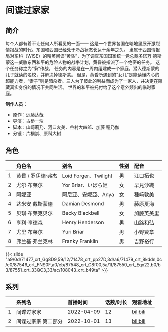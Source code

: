 # 间谍过家家


## 简介

每个人都有着不让任何人所看见的一面——
这是一个世界各国在暗地里展开激烈情报战的时代。东国和西国已经处于冷战状态长达十余年之久。
隶属于西国情报局对东科（WISE）的精英间谍“黄昏”，为了调查东国国家统一党总裁多诺万·德斯蒙这一威胁东西和平的危险人物的战争计划，黄昏被指派了一个绝密的任务。
这个任务称之为“枭”作战。
任务的内容是在一周内组建成一个家庭，潜入德斯蒙的儿子就读的名校，并解决掉德斯蒙。
但是，黄昏所遇到的“女儿”是能读懂内心的超能力者，“妻子”则是暗杀者。三人为了彼此的利益而成为了一家人，并决定在隐藏真实身份的情况下共同生活。
世界的和平被托付给了这个意外频出的临时家庭。

**制作人员：**
- 原作：远藤达哉
- 导演：古桥一浩
- 脚本：山崎莉乃、河口友美、谷村大四郎、加藤 穂乃伽
- 分镜：片桐崇、原科大树

## 角色

|     |   角色名   |   别名  | 性别 |  配音  |
|:--- |:------  |:----      |:---  |:--   |
| 1 | 黄昏 / 罗伊德·弗杰 | Loid Forger、Twilight | 男 | 江口拓也 |
| 2 | 尤尔·布莱尔 | Yor Briar、いばら姫 | 女 | 早見沙織 |
| 3 | 阿妮亚 | 阿尼亚、安妮亞、Anya | 女 | 種﨑敦美 |
| 4 | 达米安·戴斯蒙德 | Damian Desmond | 男 | 藤原夏海 |
| 5 | 贝琪·布莱克贝尔 | Becky Blackbell | 女 | 加藤英美里 |
| 6 | 亨利·亨德森 | Henry Henderson | 男 | 山路和弘 |
| 7 | 尤里·布莱尔 | Yuri Briar | 男 | 小野賢章 |
| 8 | 弗兰基·弗兰克林 | Franky Franklin | 男 | 吉野裕行 |

{{< slide "a9/0d/71477_crt_Gg8D9,59/12/71478_crt_pp27D,3d/a6/71479_crt_8kddn,0c/e0/87546_crt_FNS0F,a0/eb/87548_crt_C8f00,5a/1f/87550_crt_Eqx22,b0/b3/87551_crt_33QC3,33/ac/108043_crt_b49ta" >}}

## 系列

|     | 系列名        | 首播时间       | 话数/时长 | 观看地址                                                       |
|:----|:-----------|:-----------|:------|:-----------------------------------------------------------|
| 1   | 间谍过家家      | 2022-04-09 | 12    | [bilibili](https://www.bilibili.com/bangumi/play/ep508404) |
| 2   | 间谍过家家 第二部分 | 2022-10-01 | 13    | [bilibili](https://www.bilibili.com/bangumi/play/ep691612) |
